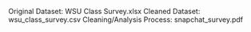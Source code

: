 Original Dataset: WSU Class Survey.xlsx
Cleaned Dataset: wsu_class_survey.csv
Cleaning/Analysis Process: snapchat_survey.pdf
